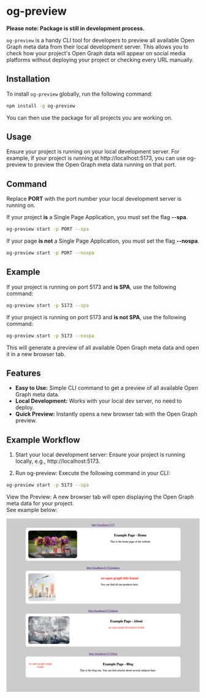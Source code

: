 # og-preview

**Please note: Package is still in development process.**

`og-preview` is a handy CLI tool for developers to preview all available Open Graph meta data from their local development server. This allows you to check how your project's Open Graph data will appear on social media platforms without deploying your project or checking every URL manually.

## Installation

To install `og-preview` globally, run the following command:

```sh
npm install -g og-preview
```

You can then use the package for all projects you are working on.

## Usage

Ensure your project is running on your local development server. For example, if your project is running at http://localhost:5173, you can use og-preview to preview the Open Graph meta data running on that port.

## Command

Replace **PORT** with the port number your local development server is running on.

If your project **is** a Single Page Application, you must set the flag **<nobr>--spa</nobr>**.<br>

```sh
og-preview start -p PORT --spa
```

If your page **is not** a Single Page Application, you must set the flag **<nobr>--nospa</nobr>**.

```sh
og-preview start -p PORT --nospa
```

## Example

If your project is running on port 5173 and **is SPA**, use the following command:

```sh
og-preview start -p 5173 --spa
```

If your project is running on port 5173 and **is not SPA**, use the following command:

```sh
og-preview start -p 5173 --nospa
```

This will generate a preview of all available Open Graph meta data and open it in a new browser tab.

## Features

- **Easy to Use:** Simple CLI command to get a preview of all available Open Graph meta data.
- **Local Development:** Works with your local dev server, no need to deploy.
- **Quick Preview:** Instantly opens a new browser tab with the Open Graph preview.

## Example Workflow

1. Start your local development server: Ensure your project is running locally, e.g., http://localhost:5173.

2. Run og-preview: Execute the following command in your CLI:

```sh
og-preview start -p 5173 --spa
```

View the Preview: A new browser tab will open displaying the Open Graph meta data for your project.<br>
See example below:

![Open Graph Preview](./src/images/example-preview.png)
